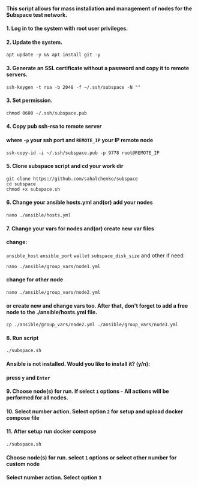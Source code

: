 
#### This script allows for mass installation and management of nodes for the Subspace test network.

#### 1. Log in to the system with root user privileges.
#### 2. Update the system.
```
apt update -y && apt install git -y
```
#### 3. Generate an SSL certificate without a password and copy it to remote servers.
```
ssh-keygen -t rsa -b 2048 -f ~/.ssh/subspace -N ""
```
#### 3. Set permission.
```
chmod 0600 ~/.ssh/subspace.pub
```
#### 4. Copy pub ssh-rsa to remote server
#### where ```-p``` your ssh port and ``` REMOTE_IP ``` your IP remote node
```
ssh-copy-id -i ~/.ssh/subspace.pub -p 9778 root@REMOTE_IP
```
#### 5. Clone subspace script and cd your work dir
```
git clone https://github.com/sahalchenko/subspace
cd subspace
chmod +x subspace.sh
```
#### 6. Change your ansible hosts.yml and(or) add your nodes
```
nano ./ansible/hosts.yml
```
#### 7. Change your vars for nodes and(or) create new var files
#### change:
```ansible_host``` ```ansible_port``` ```wallet``` ```subspace_disk_size``` and other if need
```
nano ./ansible/group_vars/node1.yml
```
#### change for other node 
```
nano ./ansible/group_vars/node2.yml
```
#### or create new and change vars too. After that, don't forget to add a free node to the ./ansible/hosts.yml file.
```
cp ./ansible/group_vars/node2.yml ./ansible/group_vars/node3.yml
```
#### 8. Run script
```
./subspace.sh 
```
#### Ansible is not installed. Would you like to install it? (y/n):
#### press ```y``` and ```Enter```

#### 9. Choose node(s) for run. If select ```1``` options - All actions will be performed for all nodes.
#### 10. Select number action. Select option ```2``` for setup and upload docker compose file
#### 11. After setup run docker compose
```
./subspace.sh 
```
#### Choose node(s) for run. select ```1``` options or select other number for custom node
#### Select number action. Select option ```3```